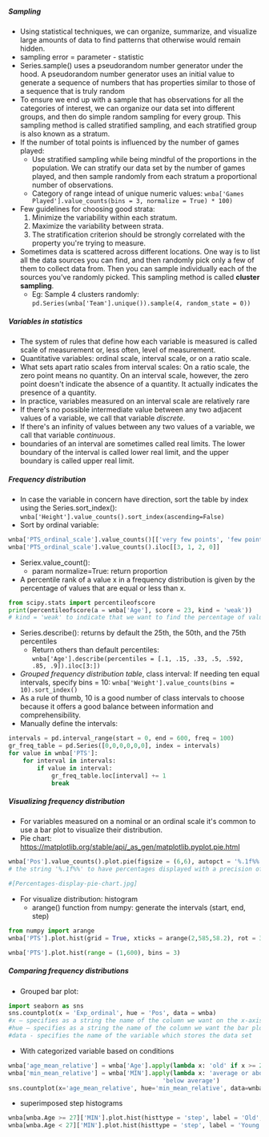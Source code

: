 ##### Sampling
- Using statistical techniques, we can organize, summarize, and visualize large amounts of data to find patterns that otherwise would remain hidden.
- sampling error = parameter - statistic
-  Series.sample() uses a pseudorandom number generator under the hood. A pseudorandom number generator uses an initial value to generate a sequence of numbers that has properties similar to those of a sequence that is truly random
- To ensure we end up with a sample that has observations for all the categories of interest, we can organize our data set into different groups, and then do simple random sampling for every group. This sampling method is called stratified sampling, and each stratified group is also known as a stratum.
- If the number of total points is influenced by the number of games played:
    - Use stratified sampling while being mindful of the proportions in the population. We can stratify our data set by the number of games played, and then sample randomly from each stratum a proportional number of observations.
    - Category of range intead of unique numeric values: `wnba['Games Played'].value_counts(bins = 3, normalize = True) * 100)`
- Few guidelines for choosing good strata:
    1. Minimize the variability within each stratum.
    2. Maximize the variability between strata.
    3. The stratification criterion should be strongly correlated with the property you're trying to measure.
- Sometimes data is scattered across different locations. One way is to list all the data sources you can find, and then randomly pick only a few of them to collect data from. Then you can sample individually each of the sources you've randomly picked. This sampling method is called **cluster sampling**.
    - Eg: Sample 4 clusters randomly: `pd.Series(wnba['Team'].unique()).sample(4, random_state = 0))`

##### Variables in statistics
- The system of rules that define how each variable is measured is called scale of measurement or, less often, level of measurement.
- Quantitative variables: ordinal scale,  interval scale, or on a ratio scale.
- What sets apart ratio scales from interval scales: On a ratio scale, the zero point means no quantity. On an interval scale, however, the zero point doesn't indicate the absence of a quantity. It actually indicates the presence of a quantity.
- In practice, variables measured on an interval scale are relatively rare
- If there's no possible intermediate value between any two adjacent values of a variable, we call that variable *discrete*.
- If there's an infinity of values between any two values of a variable, we call that variable *continuous*.
- boundaries of an interval are sometimes called real limits. The lower boundary of the interval is called lower real limit, and the upper boundary is called upper real limit.

##### Frequency distribution
- In case the variable in concern have direction, sort the table by index using the Series.sort_index(): `wnba['Height'].value_counts().sort_index(ascending=False)`
- Sort by ordinal variable: 
```py
wnba['PTS_ordinal_scale'].value_counts()[['very few points', 'few points', 'many points', 'a lot of points']]
wnba['PTS_ordinal_scale'].value_counts().iloc[[3, 1, 2, 0]]
```
- Seriex.value_count():
    - param normalize=True: return proportion
- A percentile rank of a value x  in a frequency distribution is given by the percentage of values that are equal or less than x.
```py
from scipy.stats import percentileofscore
print(percentileofscore(a = wnba['Age'], score = 23, kind = 'weak'))
# kind = 'weak' to indicate that we want to find the percentage of values thar are equal to or less than the value we specify in the score parameter.
```
- Series.describe(): returns by default the 25th, the 50th, and the 75th percentiles
    - Return others than default percentiles: `wnba['Age'].describe(percentiles = [.1, .15, .33, .5, .592, .85, .9]).iloc[3:])`
- *Grouped frequency distribution table*, class interval: If needing ten equal intervals, specify bins = 10: `wnba['Weight'].value_counts(bins = 10).sort_index()`
- As a rule of thumb, 10 is a good number of class intervals to choose because it offers a good balance between information and comprehensibility.
- Manually define the intervals:
```py
intervals = pd.interval_range(start = 0, end = 600, freq = 100)
gr_freq_table = pd.Series([0,0,0,0,0,0], index = intervals)
for value in wnba['PTS']:
    for interval in intervals:
        if value in interval:
            gr_freq_table.loc[interval] += 1
            break
```

##### Visualizing frequency distribution
- For variables measured on a nominal or an ordinal scale it's common to use a bar plot to visualize their distribution. 
- Pie chart: https://matplotlib.org/stable/api/_as_gen/matplotlib.pyplot.pie.html
```py
wnba['Pos'].value_counts().plot.pie(figsize = (6,6), autopct = '%.1f%%')
# the string '%.1f%%' to have percentages displayed with a precision of one decimal place. https://docs.python.org/3/library/string.html#format-specification-mini-language

#[Percentages-display-pie-chart.jpg]
```
- For visualize distribution: histogram
    - arange() function from numpy: generate the intervals (start, end, step)
```py
from numpy import arange
wnba['PTS'].plot.hist(grid = True, xticks = arange(2,585,58.2), rot = 30)
```
```py
wnba['PTS'].plot.hist(range = (1,600), bins = 3)
```
##### Comparing frequency distributions
- Grouped bar plot:
```py
import seaborn as sns
sns.countplot(x = 'Exp_ordinal', hue = 'Pos', data = wnba)
#x — specifies as a string the name of the column we want on the x-axis.
#hue — specifies as a string the name of the column we want the bar plots generated for
#data - specifies the name of the variable which stores the data set
```
- With categorized variable based on conditions
```py
wnba['age_mean_relative'] = wnba['Age'].apply(lambda x: 'old' if x >= 27 else 'young')
wnba['min_mean_relative'] = wnba['MIN'].apply(lambda x: 'average or above' if x >= 497 else
                                           'below average')
sns.countplot(x='age_mean_relative', hue='min_mean_relative', data=wnba)
```
- superimposed step histograms
```py
wnba[wnba.Age >= 27]['MIN'].plot.hist(histtype = 'step', label = 'Old', legend = True)
wnba[wnba.Age < 27]['MIN'].plot.hist(histtype = 'step', label = 'Young', legend = True)
```